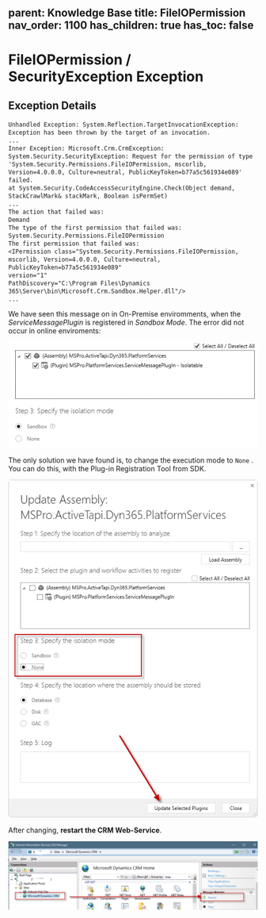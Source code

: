 parent: Knowledge Base
title: FileIOPermission
nav_order: 1100
has_children: true
has_toc: false
---

# FileIOPermission / SecurityException Exception

## Exception Details

```
Unhandled Exception: System.Reflection.TargetInvocationException: Exception has been thrown by the target of an invocation.
...
Inner Exception: Microsoft.Crm.CrmException: System.Security.SecurityException: Request for the permission of type 'System.Security.Permissions.FileIOPermission, mscorlib, Version=4.0.0.0, Culture=neutral, PublicKeyToken=b77a5c561934e089' failed.
at System.Security.CodeAccessSecurityEngine.Check(Object demand, StackCrawlMark& stackMark, Boolean isPermSet)
...
The action that failed was:
Demand
The type of the first permission that failed was:
System.Security.Permissions.FileIOPermission
The first permission that failed was:
<IPermission class="System.Security.Permissions.FileIOPermission, mscorlib, Version=4.0.0.0, Culture=neutral, PublicKeyToken=b77a5c561934e089"
version="1"
PathDiscovery="C:\Program Files\Dynamics 365\Server\bin\Microsoft.Crm.Sandbox.Helper.dll"/>
...
```

We have seen this message on in On-Premise enviromments, when the *ServiceMessagePlugin* is registered in *Sandbox Mode*. The error did not occur in online enviroments:

![image-20191223174741103](Untitled.assets/image-20191223174741103.png)

The only solution we have found is, to change the execution mode to `None` . You can do this, with the Plug-in Registration Tool from SDK. 

![img](Untitled.assets/SNAGHTMLa8a88f3.PNG)

After changing, **restart the CRM Web-Service**.

![img](Untitled.assets/SNAGHTMLa8a24bb.PNG)